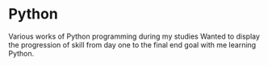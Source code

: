 # Python
Various works of Python programming during my studies 
Wanted to display the progression of skill from day one to the final end goal with me learning Python.
